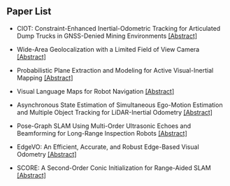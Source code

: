 ## Paper List

- CIOT: Constraint-Enhanced Inertial-Odometric Tracking for Articulated Dump Trucks in GNSS-Denied Mining Environments
[[Abstract]](https://events.infovaya.com/presentation?id=94394)

- Wide-Area Geolocalization with a Limited Field of View Camera
[[Abstract]](https://events.infovaya.com/presentation?id=94397)

- Probabilistic Plane Extraction and Modeling for Active Visual-Inertial Mapping
[[Abstract]](https://events.infovaya.com/presentation?id=94400)

- Visual Language Maps for Robot Navigation
[[Abstract]](https://events.infovaya.com/presentation?id=94403)

- Asynchronous State Estimation of Simultaneous Ego-Motion Estimation and Multiple Object Tracking for LiDAR-Inertial Odometry
[[Abstract]](https://events.infovaya.com/presentation?id=94406)

- Pose-Graph SLAM Using Multi-Order Ultrasonic Echoes and Beamforming for Long-Range Inspection Robots
[[Abstract]](https://events.infovaya.com/presentation?id=94409)

- EdgeVO: An Efficient, Accurate, and Robust Edge-Based Visual Odometry
[[Abstract]](https://events.infovaya.com/presentation?id=94412)

- SCORE: A Second-Order Conic Initialization for Range-Aided SLAM
[[Abstract]](https://events.infovaya.com/presentation?id=94415)

